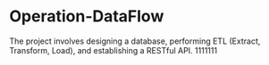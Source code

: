 # Operation-DataFlow
The project involves designing a database, performing ETL (Extract, Transform, Load), and establishing a RESTful API.
1111111
